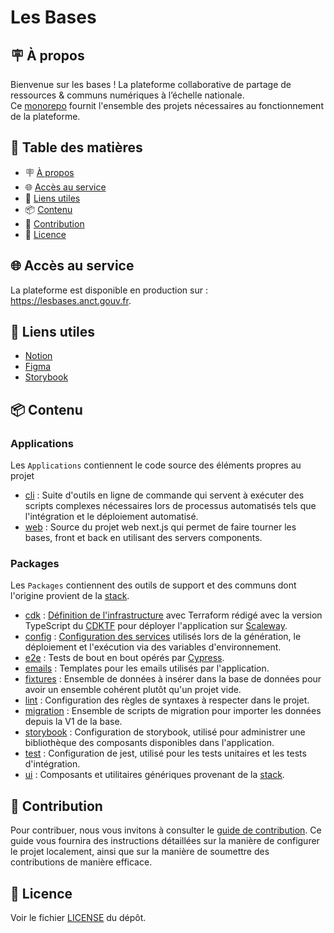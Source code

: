 # Les Bases

<h2 id="à-propos">🪧 À propos</h2>

Bienvenue sur les bases ! La plateforme collaborative de partage de ressources & communs numériques à l’échelle nationale. \
Ce [monorepo](https://en.wikipedia.org/wiki/Monorepo) fournit l'ensemble des projets nécessaires au fonctionnement de la plateforme.

## 📑 Table des matières

- 🪧 [À propos](#à-propos)
- 🌐 [Accès au service](#acces)
- 🔗 [Liens utiles](#liens-utiles)
- 📦 [Contenu](#contenu)
- 🤗 [Contribution](#contribution)
- 📝 [Licence](#licence)

<h2 id="acces">🌐 Accès au service</h2>

La plateforme est disponible en production sur : https://lesbases.anct.gouv.fr.

<h2 id="liens-utiles">🔗 Liens utiles</h2>

- [Notion](https://www.notion.so/Programme-inclusion-num-rique-de-l-Incubateur-des-Territoires-6eab8b90c1da4e5baf442e176b80588d)
- [Figma](https://www.figma.com/files/team/1187779503722591734/P%C3%B4le-Inclusion-Num%C3%A9rique?fuid=886724371034466768)
- [Storybook](https://643fe520a32f5159eae14dba-qsspfhuduj.chromatic.com)

<h2 id="contenu">📦 Contenu</h2>

### Applications

Les `Applications` contiennent le code source des éléments propres au projet

- [cli](apps/cli) : Suite d'outils en ligne de commande qui servent à exécuter des scripts complexes nécessaires lors de processus automatisés tels que l'intégration et le déploiement automatisé.
- [web](apps/web) : Source du projet web next.js qui permet de faire tourner les bases, front et back en utilisant des servers components.

### Packages

Les `Packages` contiennent des outils de support et des communs dont l'origine provient de la [stack](https://github.com/inclusion-numerique/stack).

- [cdk](packages/cdk) : [Définition de l'infrastructure](packages/cdk/Readme.md) avec Terraform rédigé avec la version TypeScript du [CDKTF](https://developer.hashicorp.com/terraform/cdktf) pour déployer l'application sur [Scaleway](https://www.scaleway.com).
- [config](packages/config) : [Configuration des services](packages/config/Readme.md) utilisés lors de la génération, le déploiement et l'exécution via des variables d'environnement.
- [e2e](packages/e2e) : Tests de bout en bout opérés par [Cypress](https://www.cypress.io/).
- [emails](packages/emails) : Templates pour les emails utilisés par l'application.
- [fixtures](packages/fixtures) : Ensemble de données à insérer dans la base de données pour avoir un ensemble cohérent plutôt qu'un projet vide.
- [lint](packages/lint) : Configuration des règles de syntaxes à respecter dans le projet.
- [migration](packages/migration) : Ensemble de scripts de migration pour importer les données depuis la V1 de la base.
- [storybook](packages/storybook) : Configuration de storybook, utilisé pour administrer une bibliothèque des composants disponibles dans l'application.
- [test](packages/test) : Configuration de jest, utilisé pour les tests unitaires et les tests d'intégration.
- [ui](packages/ui) : Composants et utilitaires génériques provenant de la [stack](https://github.com/inclusion-numerique/stack/tree/main/packages/ui).

<h2 id="contribution">🤗 Contribution</h2>

Pour contribuer, nous vous invitons à consulter le [guide de contribution](./CONTRIBUTING.md). Ce guide vous fournira des instructions détaillées sur la manière de configurer le projet localement, ainsi que sur la manière de soumettre des contributions de manière efficace.

<h2 id="licence">📝 Licence</h2>

Voir le fichier [LICENSE](./LICENSE) du dépôt.

